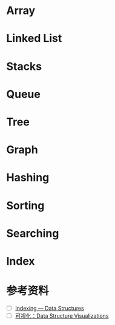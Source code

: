 # Array

# Linked List

# Stacks 

# Queue

# Tree

# Graph

# Hashing

# Sorting

# Searching

# Index

# 参考资料

- [ ] [Indexing — Data Structures](https://medium.com/nerd-for-tech/indexing-data-structures-aa7363693c40)
- [ ] [可视化：Data Structure Visualizations](https://www.cs.usfca.edu/~galles/visualization/Algorithms.html)
